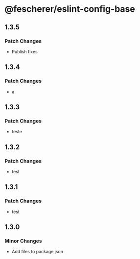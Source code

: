 # @fescherer/eslint-config-base

## 1.3.5

### Patch Changes

- Publish fixes

## 1.3.4

### Patch Changes

- a

## 1.3.3

### Patch Changes

- teste

## 1.3.2

### Patch Changes

- test

## 1.3.1

### Patch Changes

- test

## 1.3.0

### Minor Changes

- Add files to package json

